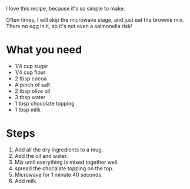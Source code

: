 I love this recipe, because it's so simple to make.

Often times, I will skip the microwave stage, and just eat the brownie mix. There no egg in it, so it's not even a salmonella risk!

What you need
=============

* 1/4 cup sugar
* 1/4 cup flour
* 2 tbsp cocoa
* A pinch of salt
* 2 tbsp olive oil
* 3 tbsp water
* 1 tbsp chocolate topping
* 1 tbsp milk


Steps
=====

1. Add all the dry ingredients to a mug.
2. Add the oil and water.
3. Mix until everything is mixed together well.
4. spread the chocalate topping on the top.
4. Microwave for 1 minute 40 seconds.
5. Add milk.
